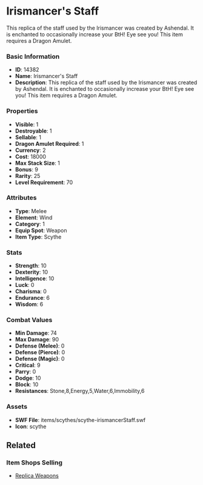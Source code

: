 # Irismancer's Staff

This replica of the staff used by the Irismancer was created by Ashendal. It is enchanted to occasionally increase your BtH! Eye see you! This item requires a Dragon Amulet.

### Basic Information

- **ID**: 14382
- **Name**: Irismancer&#039;s Staff
- **Description**: This replica of the staff used by the Irismancer was created by Ashendal. It is enchanted to occasionally increase your BtH! Eye see you! This item requires a Dragon Amulet.

### Properties

- **Visible**: 1
- **Destroyable**: 1
- **Sellable**: 1
- **Dragon Amulet Required**: 1
- **Currency**: 2
- **Cost**: 18000
- **Max Stack Size**: 1
- **Bonus**: 9
- **Rarity**: 25
- **Level Requirement**: 70

### Attributes

- **Type**: Melee
- **Element**: Wind
- **Category**: 1
- **Equip Spot**: Weapon
- **Item Type**: Scythe

### Stats

- **Strength**: 10
- **Dexterity**: 10
- **Intelligence**: 10
- **Luck**: 0
- **Charisma**: 0
- **Endurance**: 6
- **Wisdom**: 6

### Combat Values

- **Min Damage**: 74
- **Max Damage**: 90
- **Defense (Melee)**: 0
- **Defense (Pierce)**: 0
- **Defense (Magic)**: 0
- **Critical**: 9
- **Parry**: 0
- **Dodge**: 10
- **Block**: 10
- **Resistances**: Stone,8,Energy,5,Water,6,Immobility,6

### Assets

- **SWF File**: items/scythes/scythe-irismancerStaff.swf
- **Icon**: scythe

## Related

### Item Shops Selling

- [Replica Weapons](../item-shops/450-replica-weapons.md)

